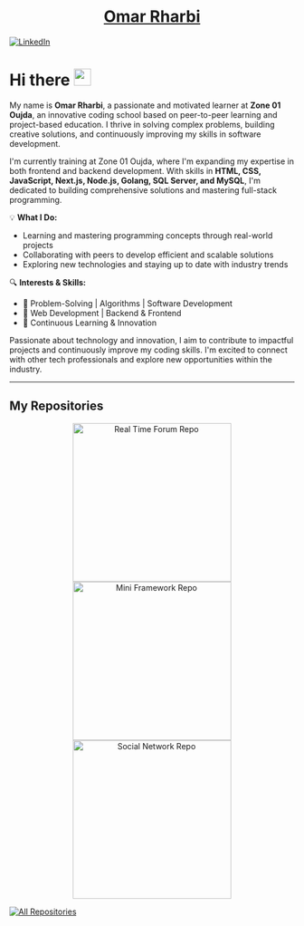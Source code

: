 <h1 style="text-align: center;">
  <a href="#" target="_blank">
    Omar Rharbi
  </a>
</h1>
 
[![LinkedIn](https://img.shields.io/badge/LinkedIn-Omar-informational?style=flat-square&logo=linkedin&logoColor=white)](https://www.linkedin.com/in/omar-rharbi-899679168/) 
<br>

# Hi there <img src="https://raw.githubusercontent.com/umenzi/umenzi/main/wave.gif" width="30px">

My name is **Omar Rharbi**, a passionate and motivated learner at **Zone 01 Oujda**, an innovative coding school based on peer-to-peer learning and project-based education. I thrive in solving complex problems, building creative solutions, and continuously improving my skills in software development.

I'm currently training at Zone 01 Oujda, where I'm expanding my expertise in both frontend and backend development. With skills in **HTML, CSS, JavaScript, Next.js, Node.js, Golang, SQL Server, and MySQL**, I'm dedicated to building comprehensive solutions and mastering full-stack programming.

💡 **What I Do:**
- Learning and mastering programming concepts through real-world projects
- Collaborating with peers to develop efficient and scalable solutions
- Exploring new technologies and staying up to date with industry trends

🔍 **Interests & Skills:**
- 🔹 Problem-Solving | Algorithms | Software Development
- 🔹 Web Development | Backend & Frontend
- 🔹 Continuous Learning & Innovation

Passionate about technology and innovation, I aim to contribute to impactful projects and continuously improve my coding skills. I'm excited to connect with other tech professionals and explore new opportunities within the industry.

---

## My Repositories

<p align="center">
  <!-- Add your repositories here -->
  <a href="https://github.com/omrharbi/real-time-forum">
    <img width="280" src="https://github-readme-stats.vercel.app/api/pin/?username=omrharbi&repo=real-time-forum&theme=react&bg_color=1F222E&title_color=F85D7F&hide_border=true&icon_color=F8D866&show_icons=false" align="center" alt="Real Time Forum Repo"/>
  </a>

  <!-- Repository 2: mini-framework -->
  <a href="https://github.com/omrharbi/mini-framework">
    <img width="280" src="https://github-readme-stats.vercel.app/api/pin/?username=omrharbi&repo=mini-framework&theme=react&bg_color=1F222E&title_color=F85D7F&hide_border=true&icon_color=F8D866&show_icons=false" align="center" alt="Mini Framework Repo"/>
  </a>

  <!-- Repository 3: social-network -->
  <a href="https://github.com/omrharbi/social-network">
    <img width="280" src="https://github-readme-stats.vercel.app/api/pin/?username=omrharbi&repo=social-network&theme=react&bg_color=1F222E&title_color=F85D7F&hide_border=true&icon_color=F8D866&show_icons=false" align="center" alt="Social Network Repo"/>
  </a>
</p>

<a href="https://github.com/omrharbi?tab=repositories"><img alt="All Repositories" title="All Repositories" src="https://custom-icon-badges.demolab.com/badge/-Click%20Here%20For%20All%20My%20Repos-1F222E?style=for-the-badge&logoColor=white&logo=repo"/></a>
